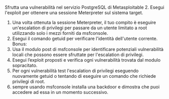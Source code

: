 Sfrutta una vulnerabilità nel servizio PostgreSQL di Metasploitable 2. Esegui l'exploit per ottenere una sessione Meterpreter sul sistema target. 
1) Una volta ottenuta la sessione Meterpreter, il tuo compito è eseguire un'escalation di privilegi per passare da un utente limitato a root utilizzando solo i mezzi forniti da msfconsole.
2) Esegui il comando getuid per verificare l'identità dell'utente corrente.
Bonus:
1) Usa il modulo post di msfconsole per identificare potenziali vulnerabilità locali che possono essere sfruttate per l'escalation di privilegi.
2) Esegui lʼexploit proposti e verifica ogni vulnerabilità trovata dal modulo sopracitato.
3) Per ogni vulnerabilità test l'escalation di privilegi eseguendo nuovamente getuid o tentando di eseguire un comando che richiede privilegi di root.
4) sempre usando msfconsole installa una backdoor e dimostra che puoi accedere ad essa in un momento successivo.
